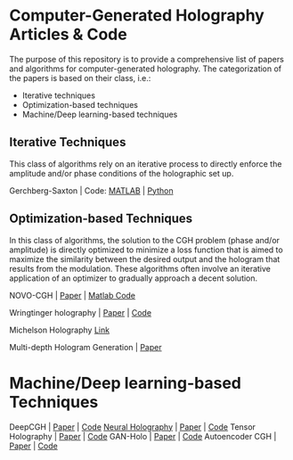 # Computer-Generated Holography Articles & Code

The purpose of this repository is to provide a comprehensive list of papers and algorithms for computer-generated holography. The categorization of the papers is based on their class, i.e.:

- Iterative techniques
- Optimization-based techniques
- Machine/Deep learning-based techniques

## Iterative Techniques

This class of algorithms rely on an iterative process to directly enforce the amplitude and/or phase conditions of the holographic set up.

Gerchberg-Saxton | Code: [MATLAB](https://www.mathworks.com/matlabcentral/fileexchange/65979-gerchberg-saxton-algorithm) | [Python](https://github.com/topics/gerchberg-saxton-algorithm)

## Optimization-based Techniques

In this class of algorithms, the solution to the CGH problem (phase and/or amplitude) is directly optimized to minimize a loss function that is aimed to maximize the similarity between the desired output and the hologram that results from the modulation. These algorithms often involve an iterative application of an optimizer to gradually approach a decent solution.

NOVO-CGH | [Paper](https://opg.optica.org/optica/fulltext.cfm?uri=optica-4-10-1306&id=375391) | [Matlab Code](https://github.com/Waller-Lab/NOVOCGH)

Wringtinger holography | [Paper](https://www.cs.princeton.edu/~fheide/wirtingerholography) | [Code](https://github.com/dongheon-yoo/Wirtinger-holography)

Michelson Holography [Link](https://www.computationalimaging.org/publications/michelsonholography/)

Multi-depth Hologram Generation | [Paper](https://opg.optica.org/oe/fulltext.cfm?uri=oe-29-10-15089&id=450644)

# Machine/Deep learning-based Techniques

DeepCGH | [Paper](https://opg.optica.org/oe/fulltext.cfm?uri=oe-28-18-26636&id=437573) | [Code](https://github.com/UNC-optics/DeepCGH)
[Neural Holography](https://www.computationalimaging.org/publications/neuralholography/) | [Paper](http://www.computationalimaging.org/wp-content/uploads/2020/08/NeuralHolography_SIGAsia2020.pdf) | [Code](https://github.com/computational-imaging/neural-holography)
Tensor Holography | [Paper](http://cgh.csail.mit.edu/) | [Code](https://github.com/liangs111/tensor_holography)
GAN-Holo | [Paper](https://www.hindawi.com/journals/complexity/2021/6662161/) | [Code]()
Autoencoder CGH | [Paper](https://opg.optica.org/ol/fulltext.cfm?uri=ol-46-12-2908&id=451870) | [Code]()
